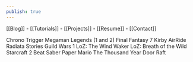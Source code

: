 ```yaml
---
publish: true
---
```

<div id='stars'></div>
<div id='stars2'></div>
<div id='stars3'></div>

[[Blog]]  - [[Tutorials]]  -  [[Projects]]  -  [[Resume]]    - [[Contact]]



Chrono Trigger
Megaman Legends (1 and 2)
Final Fantasy 7
Kirby AirRide
Radiata Stories
Guild Wars 1
LoZ: The Wind Waker
LoZ: Breath of the Wild
Starcraft 2
Beat Saber 
Paper Mario The Thousand Year Door
Raft
